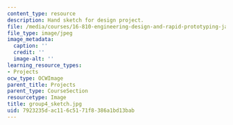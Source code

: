 ```yaml
---
content_type: resource
description: Hand sketch for design project.
file: /media/courses/16-810-engineering-design-and-rapid-prototyping-january-iap-2005/7923235dac116c5171f8386a1bd13bab_group4_sketch.jpg
file_type: image/jpeg
image_metadata:
  caption: ''
  credit: ''
  image-alt: ''
learning_resource_types:
- Projects
ocw_type: OCWImage
parent_title: Projects
parent_type: CourseSection
resourcetype: Image
title: group4_sketch.jpg
uid: 7923235d-ac11-6c51-71f8-386a1bd13bab
---
```

